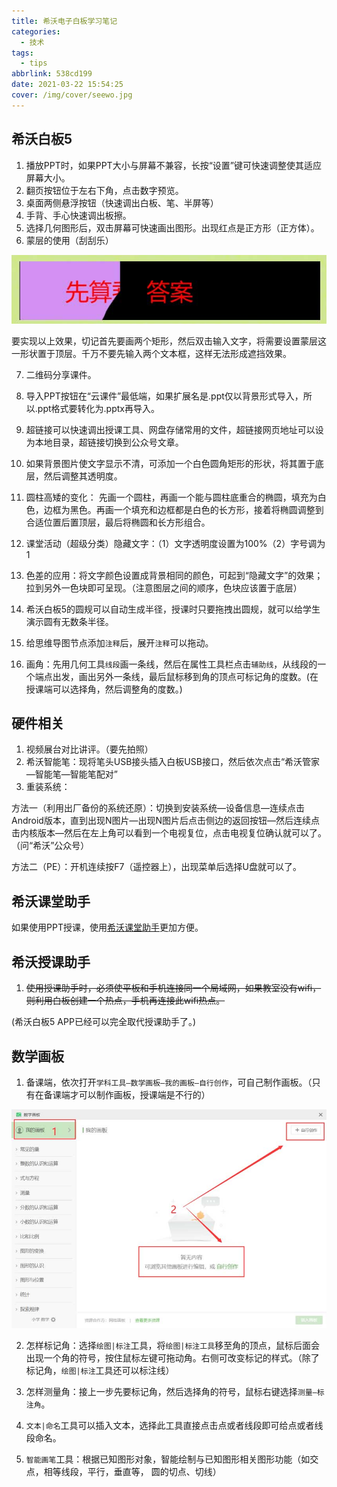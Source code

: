 ```yaml
---
title: 希沃电子白板学习笔记
categories:
  - 技术
tags:
  - tips
abbrlink: 538cd199
date: 2021-03-22 15:54:25
cover: /img/cover/seewo.jpg
---
```


##  希沃白板5

1. 播放PPT时，如果PPT大小与屏幕不兼容，长按“设置”键可快速调整使其适应屏幕大小。
2. 翻页按钮位于左右下角，点击数字预览。
3. 桌面两侧悬浮按钮（快速调出白板、笔、半屏等）
4. 手背、手心快速调出板擦。
5. 选择几何图形后，双击屏幕可快速画出图形。出现红点是正方形（正方体）。
6. 蒙层的使用（刮刮乐）

![](../img/%E5%B8%8C%E6%B2%83%E7%94%B5%E5%AD%90%E7%99%BD%E6%9D%BF%E5%AD%A6%E4%B9%A0%E7%AC%94%E8%AE%B0/20210418203212.jpg)

要实现以上效果，切记首先要画两个矩形，然后双击输入文字，将需要设置蒙层这一形状置于顶层。千万不要先输入两个文本框，这样无法形成遮挡效果。

7. 二维码分享课件。

8. 导入PPT按钮在“云课件”最低端，如果扩展名是.ppt仅以背景形式导入，所以.ppt格式要转化为.pptx再导入。

9. 超链接可以快速调出授课工具、网盘存储常用的文件，超链接网页地址可以设为本地目录，超链接切换到公众号文章。

10. 如果背景图片使文字显示不清，可添加一个白色圆角矩形的形状，将其置于底层，然后调整其透明度。

11. 圆柱高矮的变化： 先画一个圆柱，再画一个能与圆柱底重合的椭圆，填充为白色，边框为黑色。再画一个填充和边框都是白色的长方形，接着将椭圆调整到合适位置后置顶层，最后将椭圆和长方形组合。

12. 课堂活动（超级分类）隐藏文字：（1）文字透明度设置为100%（2）字号调为1

13. 色差的应用：将文字颜色设置成背景相同的颜色，可起到“隐藏文字”的效果；拉到另外一色块即可呈现。（注意图层之间的顺序，色块应该置于底层）

14. 希沃白板5的圆规可以自动生成半径，授课时只要拖拽出圆规，就可以给学生演示圆有无数条半径。

15. 给思维导图节点添加`注释`后，展开`注释`可以拖动。

16. 画角：先用几何工具`线段`画一条线，然后在属性工具栏点击`辅助线`，从线段的一个端点出发，画出另外一条线，最后鼠标移到角的顶点可标记角的度数。(在授课端可以选择角，然后调整角的度数。)


## 硬件相关

1. 视频展台对比讲评。（要先拍照）
2. 希沃智能笔：现将笔头USB接头插入白板USB接口，然后依次点击“希沃管家—智能笔—智能笔配对”
3. 重装系统：

方法一（利用出厂备份的系统还原）：切换到安装系统—设备信息—连续点击Android版本，直到出现N图片—出现N图片后点击侧边的返回按钮—然后连续点击内核版本—然后在左上角可以看到一个电视复位，点击电视复位确认就可以了。（问“希沃”公众号）

方法二（PE）：开机连续按F7（遥控器上），出现菜单后选择U盘就可以了。

## 希沃课堂助手

如果使用PPT授课，使用[希沃课堂助手](https://www.seewo.com/index.php/Product/soft/cat_id/130/nid/408)更加方便。

## 希沃授课助手

1. ~~使用授课助手时，必须使平板和手机连接同一个局域网，如果教室没有wifi，则利用白板创建一个热点，手机再连接此wifi热点。~~

(希沃白板5 APP已经可以完全取代授课助手了。)

## 数学画板

1. 备课端，依次打开`学科工具—数学画板—我的画板—自行创作`，可自己制作画板。（只有在备课端才可以制作画板，授课端是不行的）

![](../img/%E5%B8%8C%E6%B2%83%E7%94%B5%E5%AD%90%E7%99%BD%E6%9D%BF%E5%AD%A6%E4%B9%A0%E7%AC%94%E8%AE%B0/sxhauban.jpg)

2. 怎样标记角：选择`绘图|标注`工具，将`绘图|标注工具`移至角的顶点，鼠标后面会出现一个角的符号，按住鼠标左键可拖动角。右侧可改变标记的样式。（除了标记角，`绘图|标注`工具还可以标注线）

3. 怎样测量角：接上一步先要标记角，然后选择角的符号，鼠标右键选择`测量—标注角`。

4. `文本|命名`工具可以插入文本，选择此工具直接点击点或者线段即可给点或者线段命名。

5. `智能画笔`工具：根据已知图形对象，智能绘制与已知图形相关图形功能（如交点，相等线段，平行，垂直等， 圆的切点、切线）

